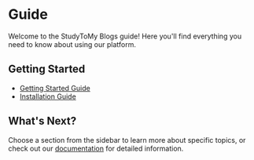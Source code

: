# Guide

Welcome to the StudyToMy Blogs guide! Here you'll find everything you need to know about using our platform.

## Getting Started

- [Getting Started Guide](./getting-started.md)
- [Installation Guide](./installation.md)

## What's Next?

Choose a section from the sidebar to learn more about specific topics, or check out our [documentation](/docs/) for detailed information.
